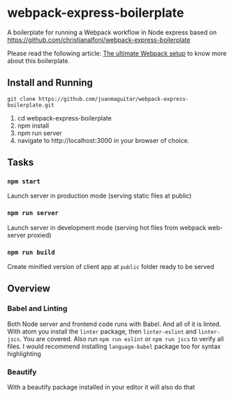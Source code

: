 # webpack-express-boilerplate

A boilerplate for running a Webpack workflow in Node express based on https://github.com/christianalfoni/webpack-express-boilerplate

Please read the following article: [The ultimate Webpack setup](http://www.christianalfoni.com/articles/2015_04_19_The-ultimate-webpack-setup) to know more about this boilerplate.

## Install and Running

`git clone https://github.com/juanmaguitar/webpack-express-boilerplate.git`

1. cd webpack-express-boilerplate
2. npm install
3. npm run server
4. navigate to http://localhost:3000 in your browser of choice.

## Tasks

### `npm start`

Launch server in production mode (serving static files at public)

### `npm run server`

Launch server in development mode (serving hot files from webpack web-server proxied)

### `npm run build`

Create minified version of client app at `public` folder ready to be served 

## Overview

### Babel and Linting
Both Node server and frontend code runs with Babel. And all of it is linted. With atom you install the `linter` package, then `linter-eslint` and `linter-jscs`. You are covered. Also run `npm run eslint` or `npm run jscs` to verify all files. I would recommend installing `language-babel` package too for syntax highlighting

### Beautify
With a beautify package installed in your editor it will also do that
